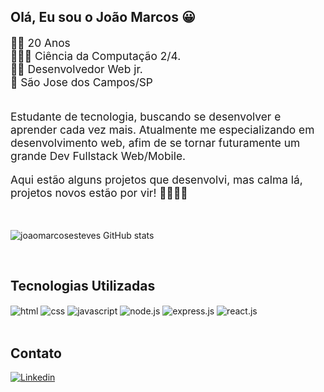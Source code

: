 ## Olá, Eu sou o João Marcos 😀 </br>

<div style="font-size: 13pt"> 
    🧑🏻  20 Anos <br>
    👨🏻‍🎓 Ciência da Computação 2/4. <br>
    👨‍💻 Desenvolvedor Web jr. <br>
    📍  São Jose dos Campos/SP <br>
</div><br/>

<p style="font-size: 13pt">Estudante de tecnologia, buscando se desenvolver e aprender cada vez mais.  Atualmente me especializando em desenvolvimento web, afim de se tornar futuramente um grande Dev Fullstack Web/Mobile. </p>

<p style="font-size: 13pt">Aqui estão alguns projetos que desenvolvi, mas calma lá, projetos novos estão por vir! 👨🏽‍💻🚀</p>

<br/>

![joaomarcosesteves
 GitHub stats](https://github-readme-stats.vercel.app/api?username=joaomarcosesteves&show_icons=true&theme=dracula)

<br/>

## Tecnologias Utilizadas

<div style="display: inline_block">
    <img align="center" alt="html" src="https://img.shields.io/badge/HTML-239120?style=for-the-badge&logo=html5&logoColor=white">
    <img align="center" alt="css" src="https://img.shields.io/badge/CSS-239120?&style=for-the-badge&logo=css3&logoColor=white">
    <img align="center" alt="javascript" src="https://img.shields.io/badge/JavaScript-F7DF1E?style=for-the-badge&logo=javascript&logoColor=black">
    <img align="center" alt="node.js" src="https://img.shields.io/badge/Node.js-43853D?style=for-the-badge&logo=node.js&logoColor=white">
    <img align="center" alt="express.js" src="https://img.shields.io/badge/Express.js-404D59?style=for-the-badge">
    <img align="center" alt="react.js" src="https://img.shields.io/badge/React-20232A?style=for-the-badge&logo=react&logoColor=61DAFB">
</div>

<br/>

## Contato

[![Linkedin](https://img.shields.io/badge/LinkedIn-0077B5?style=for-the-badge&logo=linkedin&logoColor=white)](https://www.linkedin.com/in/joao-marcos-esteves-pereira-a5b2b317a)
